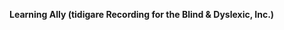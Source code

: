 **Learning Ally (tidigare Recording for the Blind &amp; Dyslexic, Inc.)** 

<!--HONumber=May16_HO2-->


